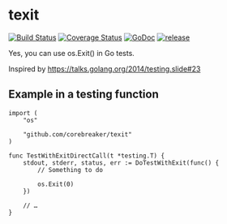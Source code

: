 # texit
[![Build Status](https://travis-ci.org/corebreaker/texit.svg?branch=master)](https://travis-ci.org/corebreaker/texit)
[![Coverage Status](https://coveralls.io/repos/github/corebreaker/texit/badge.svg?branch=master)](https://coveralls.io/github/corebreaker/texit?branch=master)
[![GoDoc](https://godoc.org/github.com/corebreaker/texit?status.svg)](https://godoc.org/github.com/corebreaker/texit)
[![release](https://img.shields.io/github/release/corebreaker/texit.svg?style=plastic)](https://github.com/corebreaker/texit/releases)


Yes, you can use os.Exit() in Go tests.

Inspired by https://talks.golang.org/2014/testing.slide#23

## Example in a testing function

```golang
import (
	"os"

	"github.com/corebreaker/texit"
)

func TestWithExitDirectCall(t *testing.T) {
	stdout, stderr, status, err := DoTestWithExit(func() {
		// Something to do

		os.Exit(0)
	})

	// …
}
```
